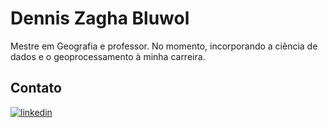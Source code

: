# Dennis Zagha Bluwol

Mestre em Geografia e professor. No momento, incorporando a ciência de dados e o geoprocessamento à minha carreira.



## Contato

[![linkedin](https://img.shields.io/badge/linkedin-0A66C2?style=for-the-badge&logo=linkedin&logoColor=white)](https://www.linkedin.com/in/dennisbluwol/)
